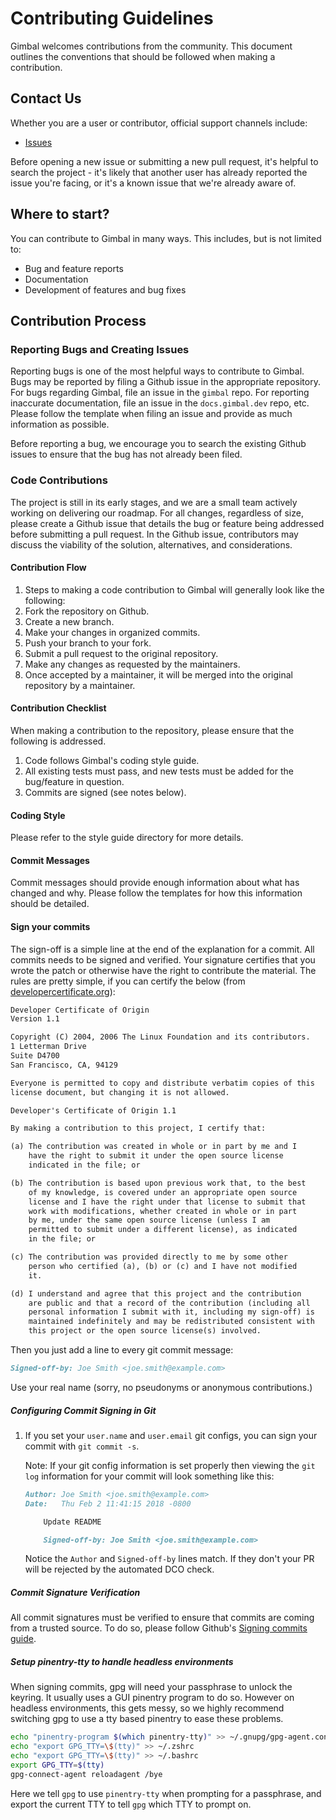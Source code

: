 # Contributing Guidelines

Gimbal welcomes contributions from the community. This document outlines the conventions that should be followed when making a contribution.

## Contact Us

Whether you are a user or contributor, official support channels include:

- [Issues](https://github.com/gimbal-ai/gimbal/issues)

Before opening a new issue or submitting a new pull request, it's helpful to search the project -
it's likely that another user has already reported the issue you're facing, or it's a known issue
that we're already aware of.

## Where to start?

You can contribute to Gimbal in many ways. This includes, but is not limited to:

- Bug and feature reports
- Documentation
- Development of features and bug fixes

## Contribution Process

### Reporting Bugs and Creating Issues

Reporting bugs is one of the most helpful ways to contribute to Gimbal. Bugs may be reported by filing a Github issue in the appropriate repository. For bugs regarding Gimbal, file an issue in the `gimbal` repo. For reporting inaccurate documentation, file an issue in the `docs.gimbal.dev` repo, etc. Please follow the template when filing an issue and provide as much information as possible.

Before reporting a bug, we encourage you to search the existing Github issues to ensure that the bug has not already been filed.

### Code Contributions

The project is still in its early stages, and we are a small team actively working on delivering our roadmap. For all changes, regardless of size, please create a Github issue that details the bug or feature being addressed before submitting a pull request. In the Github issue, contributors may discuss the viability of the solution, alternatives, and considerations.

#### Contribution Flow

1. Steps to making a code contribution to Gimbal will generally look like the following:
2. Fork the repository on Github.
3. Create a new branch.
4. Make your changes in organized commits.
5. Push your branch to your fork.
6. Submit a pull request to the original repository.
7. Make any changes as requested by the maintainers.
8. Once accepted by a maintainer, it will be merged into the original repository by a maintainer.

#### Contribution Checklist

When making a contribution to the repository, please ensure that the following is addressed.

1. Code follows Gimbal's coding style guide.
2. All existing tests must pass, and new tests must be added for the bug/feature in question.
3. Commits are signed (see notes below).

#### Coding Style

Please refer to the style guide directory for more details.

#### Commit Messages

Commit messages should provide enough information about what has changed and why. Please follow the templates for how this information should be detailed.

#### Sign your commits

The sign-off is a simple line at the end of the explanation for a commit. All commits needs to be
signed and verified. Your signature certifies that you wrote the patch or otherwise have the right to contribute
the material. The rules are pretty simple, if you can certify the below (from
[developercertificate.org](https://developercertificate.org/)):

```markdown
Developer Certificate of Origin
Version 1.1

Copyright (C) 2004, 2006 The Linux Foundation and its contributors.
1 Letterman Drive
Suite D4700
San Francisco, CA, 94129

Everyone is permitted to copy and distribute verbatim copies of this
license document, but changing it is not allowed.

Developer's Certificate of Origin 1.1

By making a contribution to this project, I certify that:

(a) The contribution was created in whole or in part by me and I
    have the right to submit it under the open source license
    indicated in the file; or

(b) The contribution is based upon previous work that, to the best
    of my knowledge, is covered under an appropriate open source
    license and I have the right under that license to submit that
    work with modifications, whether created in whole or in part
    by me, under the same open source license (unless I am
    permitted to submit under a different license), as indicated
    in the file; or

(c) The contribution was provided directly to me by some other
    person who certified (a), (b) or (c) and I have not modified
    it.

(d) I understand and agree that this project and the contribution
    are public and that a record of the contribution (including all
    personal information I submit with it, including my sign-off) is
    maintained indefinitely and may be redistributed consistent with
    this project or the open source license(s) involved.
```

Then you just add a line to every git commit message:

```markdown
Signed-off-by: Joe Smith <joe.smith@example.com>
```

Use your real name (sorry, no pseudonyms or anonymous contributions.)

##### Configuring Commit Signing in Git
1. If you set your `user.name` and `user.email` git configs, you can sign your commit with `git commit -s`.

    Note: If your git config information is set properly then viewing the `git log` information for your commit will look something like this:

    ```markdown
    Author: Joe Smith <joe.smith@example.com>
    Date:   Thu Feb 2 11:41:15 2018 -0800

        Update README

        Signed-off-by: Joe Smith <joe.smith@example.com>
    ```

    Notice the `Author` and `Signed-off-by` lines match. If they don't your PR will be rejected by the automated DCO check.

##### Commit Signature Verification

All commit signatures must be verified to ensure that commits are coming from a trusted source. To do so, please follow Github's [Signing commits guide](https://docs.github.com/en/authentication/managing-commit-signature-verification/signing-commits).

##### Setup pinentry-tty to handle headless environments

When signing commits, gpg will need your passphrase to unlock the keyring. It usually uses a GUI pinentry program to do so. However on headless environments, this gets messy, so we highly recommend switching gpg to use a tty based pinentry to ease these problems.

```bash
echo "pinentry-program $(which pinentry-tty)" >> ~/.gnupg/gpg-agent.conf
echo "export GPG_TTY=\$(tty)" >> ~/.zshrc
echo "export GPG_TTY=\$(tty)" >> ~/.bashrc
export GPG_TTY=$(tty)
gpg-connect-agent reloadagent /bye
```

Here we tell `gpg` to use `pinentry-tty` when prompting for a passphrase, and export the current TTY to tell `gpg` which TTY to prompt on.

